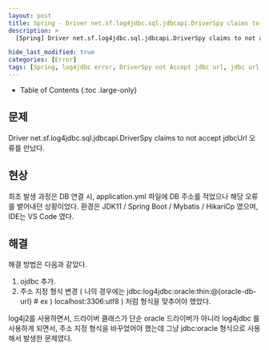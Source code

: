 ```yaml
---
layout: post
title: Spring - Driver net.sf.log4jdbc.sql.jdbcapi.DriverSpy claims to not accept jdbcUrl
description: >
  [Spring] Driver net.sf.log4jdbc.sql.jdbcapi.DriverSpy claims to not accept jdbcUrl

hide_last_modified: true
categories: [Error]
tags: [Spring, log4jdbc error, DriverSpy not Accept jdbc url, jdbc url error]
---
```


- Table of Contents
{:toc .large-only}

## 문제

Driver net.sf.log4jdbc.sql.jdbcapi.DriverSpy claims to not accept jdbcUrl 오류를 만났다.

## 현상

최초 발생 과정은 DB 연결 시, application.yml 파일에 DB 주소를 적었으나 해당 오류를 뱉어내던 상황이었다.
환경은 JDK11 / Spring Boot / Mybatis / HikariCp 였으며, IDE는 VS Code 였다.

## 해결

해결 방법은 다음과 같았다.

1. ojdbc 추가.
2. 주소 지정 형식 변경 ( 나의 경우에는 jdbc:log4jdbc:oracle:thin:@{oracle-db-url} # ex ) localhost:3306:utf8 ) 처럼 형식을 맞추어야 했었다.

log4j2를 사용하면서, 드라이버 클래스가 단순 oracle 드라이버가 아니라 log4jdbc 를 사용하게 되면서, 주소 지정 형식을 바꾸었어야 했는데 그냥 jdbc:oracle 형식으로 사용해서 발생한 문제였다.
